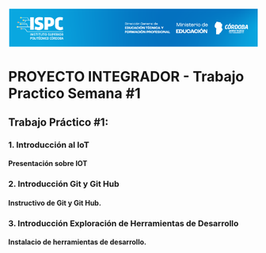 ![alt text](../Recursos/Banner-ispc.png)

# PROYECTO INTEGRADOR - Trabajo Practico Semana #1

## Trabajo Práctico #1: 

### 1. Introducción al IoT  
#### Presentación sobre IOT

### 2. Introducción Git y Git Hub  
#### Instructivo de Git y Git Hub.

### 3. Introducción Exploración de Herramientas de Desarrollo  
#### Instalacio de herramientas de desarrollo.